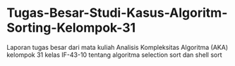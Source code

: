 # Tugas-Besar-Studi-Kasus-Algoritm-Sorting-Kelompok-31
Laporan tugas besar dari mata kuliah Analisis Kompleksitas Algoritma (AKA) kelompok 31 kelas IF-43-10 tentang algoritma selection sort dan shell sort

